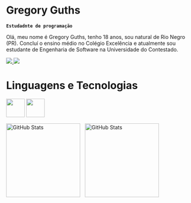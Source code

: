 # Gregory Guths

**`Estudadnte de programação`**

Olá, meu nome é Gregory Guths, tenho 18 anos, sou natural de Rio Negro (PR). Concluí o ensino médio no Colégio Excelência e atualmente sou estudante de Engenharia de Software na Universidade do Contestado.

<p align="left">
 
<a href="https://www.linkedin.com/in/gregory-guths-521349345/" alvo="_em branco"><img src="https://img.shields.io/badge/-LinkedIn-%230077B5?style=for-the-badge&logo=linkedin&logoColor=white" alvo="_em branco">
</a>
<a href="https://www.youtube.com/@Guthsss" alvo="_em branco"><img src="https://img.shields.io/badge/YouTube-FF0000?style=for-the-badge&logo=youtube&logoColor=white" alvo="_em branco">
</a>

</p>

##

# Linguagens e Tecnologias


<img src="https://cdn.jsdelivr.net/gh/devicons/devicon@latest/icons/java/java-original.svg" width="50" height="50"
/>
<img src="https://cdn.jsdelivr.net/gh/devicons/devicon@latest/icons/html5/html5-original.svg" width="50" height="50" 
/>



<p>
  <img 
    align="left" 
    alt="GitHub Stats" 
    height="200" 
    style="padding-right: 10px;" 
    src="https://github-readme-stats.vercel.app/api?username=Guthsss&show_icons=true&theme=tokyonight&include_all_commits=true&locale=pt-br" 
  />

<img 
      align="left" 
      alt="GitHub Stats" 
      height="200" 
      src="https://github-readme-stats.vercel.app/api/top-langs/?username=Guthsss&theme=tokyonight&layout=compact&custom_title=Tecnologias&langs_count=9" 
  />

</p>





